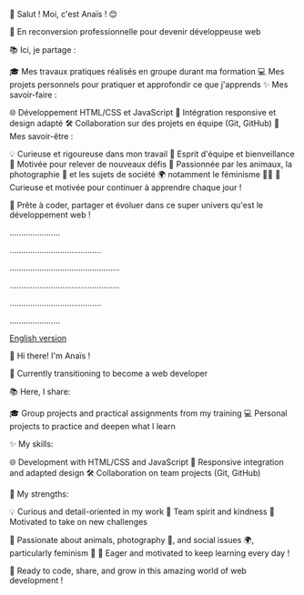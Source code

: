👋 Salut ! Moi, c'est Anaïs ! 😊

💼 En reconversion professionnelle pour devenir développeuse web

📚 Ici, je partage :

🎓 Mes travaux pratiques réalisés en groupe durant ma formation
💻 Mes projets personnels pour pratiquer et approfondir ce que j'apprends
✨ Mes savoir-faire :

🌐 Développement HTML/CSS et JavaScript
🔧 Intégration responsive et design adapté
🛠️ Collaboration sur des projets en équipe (Git, GitHub)
🌟 Mes savoir-être :

💡 Curieuse et rigoureuse dans mon travail
🤝 Esprit d'équipe et bienveillance
🚀 Motivée pour relever de nouveaux défis
🐾 Passionnée par les animaux, la photographie 📸 et les sujets de société 🌍 notamment le féminisme 💜🌈
🌱 Curieuse et motivée pour continuer à apprendre chaque jour !

🚀 Prête à coder, partager et évoluer dans ce super univers qu'est le développement web !

<p>                                                                                               </p>
<p>                                     ......................                          </p>
<p>                             ........................................                          </p>
<p>                        ................................................                          </p>
<p>                        ................................................                          </p>
<p>                             ........................................                          </p>
<p>                                     ......................                          </p>
<p>                                                                                               </p>



<ins>English version</ins>

👋 Hi there! I'm Anaïs !

💼 Currently transitioning to become a web developer

📚 Here, I share:

🎓 Group projects and practical assignments from my training
💻 Personal projects to practice and deepen what I learn

✨ My skills:

🌐 Development with HTML/CSS and JavaScript
🔧 Responsive integration and adapted design
🛠️ Collaboration on team projects (Git, GitHub)

🌟 My strengths:

💡 Curious and detail-oriented in my work
🤝 Team spirit and kindness
🚀 Motivated to take on new challenges

🐾 Passionate about animals, photography 📸, and social issues 🌍, particularly feminism 💜
🌱 Eager and motivated to keep learning every day !

🚀 Ready to code, share, and grow in this amazing world of web development !
